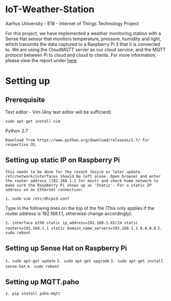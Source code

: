 # IoT-Weather-Station
Aarhus University - E18 - Internet of Things Technology Project

For this project, we have implemented a weather monitoring station with a Sense Hat sensor that monitors temperature, pressure, humidity and light, which transmits the data captured to a Raspberry Pi 3 that it is connected to. We are using the CloudMQTT server as our cloud service, and the MQTT protocol between Pi to cloud and cloud to clients. For more information, please view the report under [here](https://docs.google.com/document/d/14WP5UXZxqcCLcTJAgYoSAWLu-f7AL2nCkkQRCDKK-CI/edit?usp=sharing)

# Setting up

## Prerequisite
 
Text editor - Vim (Any text editor will be sufficient)

`sudo apt-get install vim`

Python 2.7

`Download from https://www.python.org/download/releases/2.7/ for respective OS.`

## Setting up static IP on Raspberry Pi

`This needs to be done for the recent Jessie or later update. /etc/network/interfaces should be left alone. Open browser and enter the router address (192.168.1.1 for most) and check home network to make sure the Raspberry Pi shows up as 'Static'.
For a static IP address on an Ethernet connection:`

`1. sudo vim /etc/dhcpcd.conf`

Type in the following lines on the top of the file (This only applies if the router address is 192.168.1.1, otherwise change accordingly):

`2. interface eth0 static ip_address=192.168.1.XX/24 static routers=192.168.1.1 static domain_name_servers=192.168.1.1 8.8.8.8`
`3. sudo reboot`

## Setting up Sense Hat on Raspberry Pi

`1. sudo apt-get update`
`2. sudo apt-get upgrade`
`3. sudo apt-get install sense-hat`
`4. sudo reboot`

## Setting up MQTT.paho
`1. pip install paho-mqtt`
